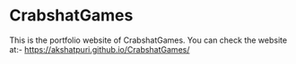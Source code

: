 # CrabshatGames
This is the portfolio website of CrabshatGames. 
You can check the website at:-
 https://akshatpuri.github.io/CrabshatGames/
